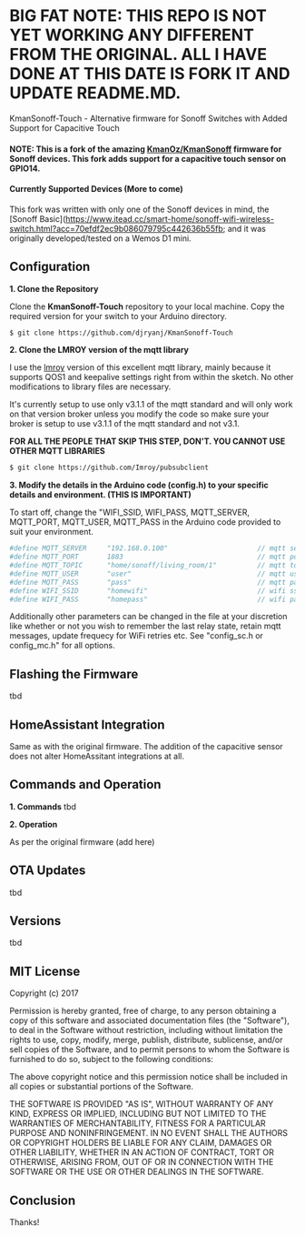# BIG FAT NOTE: THIS REPO IS NOT YET WORKING ANY DIFFERENT FROM THE ORIGINAL. ALL I HAVE DONE AT THIS DATE IS FORK IT AND UPDATE README.MD.

KmanSonoff-Touch - Alternative firmware for Sonoff Switches with Added Support for Capacitive Touch

#### NOTE: This is a fork of the amazing [KmanOz/KmanSonoff](https://github.com/KmanOz/KmanSonoff) firmware for Sonoff devices. This fork adds support for a capacitive touch sensor on GPIO14.

#### Currently Supported Devices (More to come)

This fork was written with only one of the Sonoff devices in mind, the [Sonoff Basic](https://www.itead.cc/smart-home/sonoff-wifi-wireless-switch.html?acc=70efdf2ec9b086079795c442636b55fb; and it was originally developed/tested on a Wemos D1 mini.

## Configuration

**1. Clone the Repository**

Clone the **KmanSonoff-Touch** repository to your local machine. Copy the required version for your switch to your Arduino directory.

``` bash
$ git clone https://github.com/djryanj/KmanSonoff-Touch
```
**2. Clone the LMROY version of the mqtt library**

I use the [lmroy](https://github.com/Imroy/pubsubclient) version of this excellent mqtt library, mainly because it supports QOS1 and keepalive settings right from within the sketch. No other modifications to library files are necessary.

It's currently setup to use only v3.1.1 of the mqtt standard and will only work on that version broker unless you modify the code so make sure your broker is setup to use v3.1.1 of the mqtt standard and not v3.1.

**FOR ALL THE PEOPLE THAT SKIP THIS STEP, DON'T. YOU CANNOT USE OTHER MQTT LIBRARIES**

``` bash
$ git clone https://github.com/Imroy/pubsubclient
```

**3. Modify the details in the Arduino code (config.h) to your specific details and environment. (THIS IS IMPORTANT)**

To start off, change the "WIFI_SSID, WIFI_PASS, MQTT_SERVER, MQTT_PORT, MQTT_USER, MQTT_PASS in the Arduino code provided to suit your environment. 

``` bash
#define MQTT_SERVER     "192.168.0.100"                      // mqtt server
#define MQTT_PORT       1883                                 // mqtt port
#define MQTT_TOPIC      "home/sonoff/living_room/1"          // mqtt topic (Must be unique for each Sonoff)
#define MQTT_USER       "user"                               // mqtt user
#define MQTT_PASS       "pass"                               // mqtt password
#define WIFI_SSID       "homewifi"                           // wifi ssid
#define WIFI_PASS       "homepass"                           // wifi password
```

Additionally other parameters can be changed in the file at your discretion like whether or not you wish to remember the last relay state, retain mqtt messages, update frequecy for WiFi retries etc. See "config_sc.h or config_mc.h" for all options.

## Flashing the Firmware

tbd

## HomeAssistant Integration

Same as with the original firmware. The addition of the capacitive sensor does not alter HomeAssitant integrations at all.

## Commands and Operation

**1. Commands**
tbd

**2. Operation**

As per the original firmware (add here)

## OTA Updates
tbd

## Versions

tbd

## MIT License

Copyright (c) 2017

Permission is hereby granted, free of charge, to any person obtaining a copy
of this software and associated documentation files (the "Software"), to deal
in the Software without restriction, including without limitation the rights
to use, copy, modify, merge, publish, distribute, sublicense, and/or sell
copies of the Software, and to permit persons to whom the Software is
furnished to do so, subject to the following conditions:

The above copyright notice and this permission notice shall be included in all
copies or substantial portions of the Software.

THE SOFTWARE IS PROVIDED "AS IS", WITHOUT WARRANTY OF ANY KIND, EXPRESS OR
IMPLIED, INCLUDING BUT NOT LIMITED TO THE WARRANTIES OF MERCHANTABILITY,
FITNESS FOR A PARTICULAR PURPOSE AND NONINFRINGEMENT. IN NO EVENT SHALL THE
AUTHORS OR COPYRIGHT HOLDERS BE LIABLE FOR ANY CLAIM, DAMAGES OR OTHER
LIABILITY, WHETHER IN AN ACTION OF CONTRACT, TORT OR OTHERWISE, ARISING FROM,
OUT OF OR IN CONNECTION WITH THE SOFTWARE OR THE USE OR OTHER DEALINGS IN THE
SOFTWARE.

## Conclusion

Thanks!
